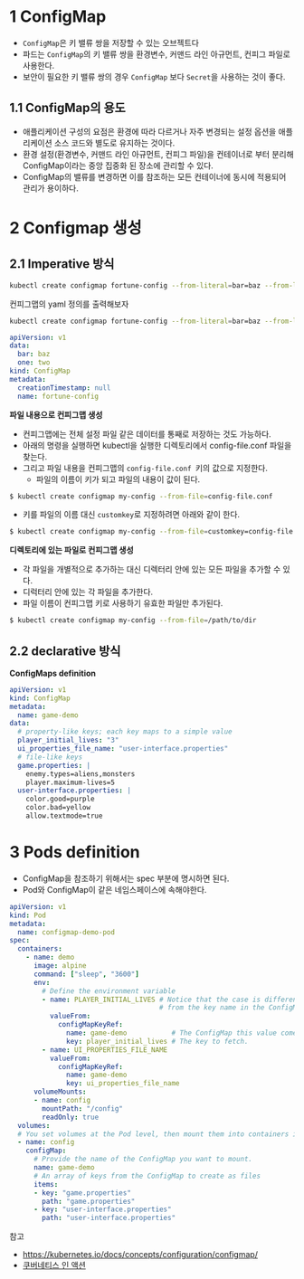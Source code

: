 # 1 ConfigMap

- `ConfigMap`은 키 밸류 쌍을 저장할 수 있는 오브젝트다
- 파드는 `ConfigMap`의 키 밸류 쌍을 환경변수, 커맨드 라인 아규먼트, 컨피그 파일로 사용한다.
- 보안이 필요한 키 밸류 쌍의 경우 `ConfigMap` 보다 `Secret`을 사용하는 것이 좋다.



## 1.1 ConfigMap의 용도

- 애플리케이션 구성의 요점은 환경에 따라 다르거나 자주 변경되는 설정 옵션을 애플리케이션 소스 코드와 별도로 유지하는 것이다.
- 환경 설정(환경변수, 커맨드 라인 아규먼트, 컨피그 파일)을 컨테이너로 부터 분리해 ConfigMap이라는 중앙 집중화 된 장소에 관리할 수 있다.
- ConfigMap의 밸류를 변경하면 이를 참조하는 모든 컨테이너에 동시에 적용되어 관리가 용이하다.



# 2 Configmap 생성

## 2.1 Imperative 방식

```bash
kubectl create configmap fortune-config --from-literal=bar=baz --from-literal=one=two
```



컨피그맵의 yaml 정의를 출력해보자

```bash
kubectl create configmap fortune-config --from-literal=bar=baz --from-literal=one=two --dry-run=client -o yaml
```

```yaml
apiVersion: v1
data:
  bar: baz
  one: two
kind: ConfigMap
metadata:
  creationTimestamp: null
  name: fortune-config
```



**파일 내용으로 컨피그맵 생성**

- 컨피그맵에는 전체 설정 파일 같은 데이터를 통째로 저장하는 것도 가능하다.
- 아래의 명령을 실행하면 kubectl을 실행한 디렉토리에서 config-file.conf 파일을 찾는다.
- 그리고 파일 내용을 컨피그맵의 `config-file.conf `키의 값으로 지정한다.
  - 파일의 이름이 키가 되고 파일의 내용이 값이 된다.

```bash
$ kubectl create configmap my-config --from-file=config-file.conf
```

- 키를 파일의 이름 대신 `customkey`로 지정하려면 아래와 같이 한다.

```bash
$ kubectl create configmap my-config --from-file=customkey=config-file.conf
```



**디렉토리에 있는 파일로 컨피그맵 생성**

- 각 파일을 개별적으로 추가하는 대신 디렉터리 안에 있는 모든 파일을 추가할 수 있다.
- 디럭터리 안에 있는 각 파일을 추가한다.
- 파일 이름이 컨피그맵 키로 사용하기 유효한 파일만 추가된다.

```bash
$ kubectl create configmap my-config --from-file=/path/to/dir
```





## 2.2 declarative 방식

**ConfigMaps definition**

```yaml
apiVersion: v1
kind: ConfigMap
metadata:
  name: game-demo
data:
  # property-like keys; each key maps to a simple value
  player_initial_lives: "3"
  ui_properties_file_name: "user-interface.properties"
  # file-like keys
  game.properties: |
    enemy.types=aliens,monsters
    player.maximum-lives=5    
  user-interface.properties: |
    color.good=purple
    color.bad=yellow
    allow.textmode=true    
```



# 3 Pods definition

- ConfigMap을 참조하기 위해서는 spec 부분에 명시하면 된다.
- Pod와 ConfigMap이 같은 네임스페이스에 속해야한다.

```yaml
apiVersion: v1
kind: Pod
metadata:
  name: configmap-demo-pod
spec:
  containers:
    - name: demo
      image: alpine
      command: ["sleep", "3600"]
      env:
        # Define the environment variable
        - name: PLAYER_INITIAL_LIVES # Notice that the case is different here
                                     # from the key name in the ConfigMap.
          valueFrom:
            configMapKeyRef:
              name: game-demo           # The ConfigMap this value comes from.
              key: player_initial_lives # The key to fetch.
        - name: UI_PROPERTIES_FILE_NAME
          valueFrom:
            configMapKeyRef:
              name: game-demo
              key: ui_properties_file_name
      volumeMounts:
      - name: config
        mountPath: "/config"
        readOnly: true
  volumes:
  # You set volumes at the Pod level, then mount them into containers inside that Pod
  - name: config
    configMap:
      # Provide the name of the ConfigMap you want to mount.
      name: game-demo
      # An array of keys from the ConfigMap to create as files
      items:
      - key: "game.properties"
        path: "game.properties"
      - key: "user-interface.properties"
        path: "user-interface.properties"
```



참고

- https://kubernetes.io/docs/concepts/configuration/configmap/
- [쿠버네티스 인 액션](https://product.kyobobook.co.kr/detail/S000001804912)
